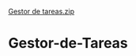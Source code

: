 [Gestor de tareas.zip](https://github.com/CrisAgu/Gestor-de-Tareas/files/7051331/Gestor.de.tareas.zip)
# Gestor-de-Tareas
